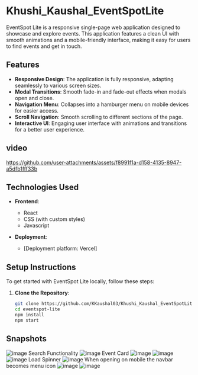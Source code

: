 # Khushi_Kaushal_EventSpotLite


EventSpot Lite is a responsive single-page web application designed to showcase and explore events. This application features a clean UI with smooth animations and a mobile-friendly interface, making it easy for users to find events and get in touch.

## Features
- **Responsive Design**: The application is fully responsive, adapting seamlessly to various screen sizes.
- **Modal Transitions**: Smooth fade-in and fade-out effects when modals open and close.
- **Navigation Menu**: Collapses into a hamburger menu on mobile devices for easier access.
- **Scroll Navigation**: Smooth scrolling to different sections of the page.
- **Interactive UI**: Engaging user interface with animations and transitions for a better user experience.
  
## video

https://github.com/user-attachments/assets/f8991f1a-d158-4135-8947-a5dfb1fff33b

## Technologies Used
- **Frontend**: 
  - React
  - CSS (with custom styles)
  - Javascript
  
- **Deployment**:
  - [Deployment platform:  Vercel]

## Setup Instructions

To get started with EventSpot Lite locally, follow these steps:

1. **Clone the Repository**:
   ```bash
   git clone https://github.com/KKaushal03/Khushi_Kaushal_EventSpotLite.git
   cd eventspot-lite
   npm install
   npm start
   
## Snapshots
![image](https://github.com/user-attachments/assets/c2a77341-c154-40d8-9d60-ba4a29dcf1cb)
Search Functionality
![image](https://github.com/user-attachments/assets/3fbda035-47df-4f99-bc34-6bdea2cb7917)
Event Card
![image](https://github.com/user-attachments/assets/c2f1d7ff-8e43-4288-8eaf-eae995babcfe)
![image](https://github.com/user-attachments/assets/c3f129b0-6695-459e-8c6e-bedca9380218)
![image](https://github.com/user-attachments/assets/796f571b-3c12-4043-a91b-1467d0af3d71)
Load Spinner
![image](https://github.com/user-attachments/assets/9a551743-30e1-49cd-8587-f870e95b5c59)
When opening on mobile the navbar becomes menu icon
![image](https://github.com/user-attachments/assets/45f3bc0b-b69f-4d3c-a572-7b157406fdd3)
![image](https://github.com/user-attachments/assets/ca2d0b15-2ad3-4bb1-ba95-9800a6e36a31)

